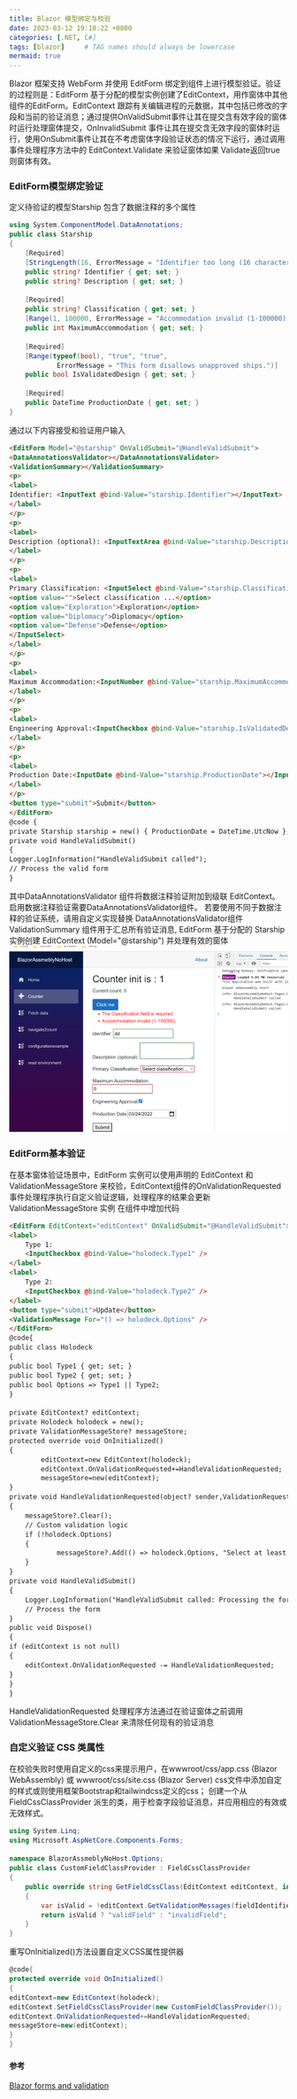 ```yaml
---
title: Blazor 模型绑定与校验
date: 2023-03-12 19:10:22 +0800
categories: [.NET, C#]
tags: [blazor]     # TAG names should always be lowercase
mermaid: true
---
```

Blazor 框架支持 WebForm 并使用 EditForm 绑定到组件上进行模型验证。验证的过程则是：EditForm 基于分配的模型实例创建了EditContext，用作窗体中其他组件的EditForm。EditContext 跟踪有关编辑进程的元数据，其中包括已修改的字段和当前的验证消息；通过提供OnValidSubmit事件让其在提交含有效字段的窗体时运行处理窗体提交，OnInvalidSubmit 事件让其在提交含无效字段的窗体时运行，使用OnSubmit事件让其在不考虑窗体字段验证状态的情况下运行，通过调用事件处理程序方法中的 EditContext.Validate 来验证窗体如果 Validate返回true则窗体有效。
### EditForm模型绑定验证
定义待验证的模型Starship 包含了数据注释的多个属性
```C#
using System.ComponentModel.DataAnnotations;
public class Starship
{
    [Required]
    [StringLength(16, ErrorMessage = "Identifier too long (16 character limit).")]
    public string? Identifier { get; set; }
    public string? Description { get; set; }

    [Required]
    public string? Classification { get; set; }
    [Range(1, 100000, ErrorMessage = "Accommodation invalid (1-100000).")]
    public int MaximumAccommodation { get; set; }

    [Required]
    [Range(typeof(bool), "true", "true",
			ErrorMessage = "This form disallows unapproved ships.")]
    public bool IsValidatedDesign { get; set; }

    [Required]
    public DateTime ProductionDate { get; set; }
}
```
通过以下内容接受和验证用户输入
```html
<EditForm Model="@starship" OnValidSubmit="@HandleValidSubmit">
<DataAnnotationsValidator></DataAnnotationsValidator>
<ValidationSummary></ValidationSummary>
<p>
<label>
Identifier: <InputText @bind-Value="starship.Identifier"></InputText>
</label>
</p>
<p>
<label>
Description (optional): <InputTextArea @bind-Value="starship.Description"></InputTextArea>
</label>
</p>
<p>
<label>
Primary Classification: <InputSelect @bind-Value="starship.Classification">
<option value="">Select classification ...</option>
<option value="Exploration">Exploration</option>
<option value="Diplomacy">Diplomacy</option>
<option value="Defense">Defense</option>
</InputSelect>
</label>
</p>
<p>
<label>
Maximum Accommodation:<InputNumber @bind-Value="starship.MaximumAccommodation"></InputNumber>
</label>
</p>
<p>
<label>
Engineering Approval:<InputCheckbox @bind-Value="starship.IsValidatedDesign"></InputCheckbox>
</label>
</p>
<p>
<label>
Production Date:<InputDate @bind-Value="starship.ProductionDate"></InputDate>
</label>
</p>
<button type="submit">Submit</button>
</EditForm>
@code {
private Starship starship = new() { ProductionDate = DateTime.UtcNow };
private void HandleValidSubmit()
{
Logger.LogInformation("HandleValidSubmit called");
// Process the valid form
}
```
其中DataAnnotationsValidator 组件将数据注释验证附加到级联 EditContext。 启用数据注释验证需要DataAnnotationsValidator组件。 若要使用不同于数据注释的验证系统，请用自定义实现替换 DataAnnotationsValidator组件 ValidationSummary 组件用于汇总所有验证消息, EditForm 基于分配的 Starship 实例创建 EditContext (Model="@starship") 并处理有效的窗体
![editorfrom](../assets/img/blazor-forms-validation-editorfrom.png)
### EditForm基本验证
在基本窗体验证场景中，EditForm 实例可以使用声明的 EditContext 和 ValidationMessageStore 来校验，EditContext组件的OnValidationRequested 事件处理程序执行自定义验证逻辑，处理程序的结果会更新 ValidationMessageStore 实例 在组件中增加代码
```html
<EditForm EditContext="editContext" OnValidSubmit="@HandleValidSubmit">
<label>
	Type 1:
	<InputCheckbox @bind-Value="holodeck.Type1" />
</label>
<label>
	Type 2:
	<InputCheckbox @bind-Value="holodeck.Type2" />
</label>
<button type="submit">Update</button>
<ValidationMessage For="() => holodeck.Options" />
</EditForm>
@code{
public class Holodeck
{
public bool Type1 { get; set; }
public bool Type2 { get; set; }
public bool Options => Type1 || Type2;
}

private EditContext? editContext;
private Holodeck holodeck = new();
private ValidationMessageStore? messageStore;
protected override void OnInitialized()
{
		editContext=new EditContext(holodeck);
		editContext.OnValidationRequested+=HandleValidationRequested;
		messageStore=new(editContext);
}
private void HandleValidationRequested(object? sender,ValidationRequestedEventArgs args)
{
	messageStore?.Clear();
	// Custom validation logic
	if (!holodeck.Options)
	{
			messageStore?.Add(() => holodeck.Options, "Select at least one.");
	}
}
private void HandleValidSubmit()
{
	Logger.LogInformation("HandleValidSubmit called: Processing the form");
	// Process the form
}
public void Dispose()
{
if (editContext is not null)
{
	editContext.OnValidationRequested -= HandleValidationRequested;
}
}
}
```
HandleValidationRequested 处理程序方法通过在验证窗体之前调用 ValidationMessageStore.Clear 来清除任何现有的验证消息
### 自定义验证 CSS 类属性
在校验失败时使用自定义的css来提示用户，在wwwroot/css/app.css (Blazor WebAssembly) 或 wwwroot/css/site.css (Blazor Server) css文件中添加自定的样式或则使用框架Bootstrap和tailwindcss定义的css； 创建一个从 FieldCssClassProvider 派生的类，用于检查字段验证消息，并应用相应的有效或无效样式。
```C#
using System.Linq;
using Microsoft.AspNetCore.Components.Forms;

namespace BlazorAssmeblyNoHost.Options;
public class CustomFieldClassProvider : FieldCssClassProvider
{
    public override string GetFieldCssClass(EditContext editContext, in FieldIdentifier fieldIdentifier)
    {
        var isValid = !editContext.GetValidationMessages(fieldIdentifier).Any();
        return isValid ? "validField" : "invalidField";
    }
}
```
重写OnInitialized()方法设置自定义CSS属性提供器
```C#
@code{
protected override void OnInitialized()
{
editContext=new EditContext(holodeck);
editContext.SetFieldCssClassProvider(new CustomFieldClassProvider());
editContext.OnValidationRequested+=HandleValidationRequested;
messageStore=new(editContext);
}
}
```
#### 参考
[Blazor forms and validation](https://docs.microsoft.com/en-us/aspnet/core/blazor/forms-validation)
